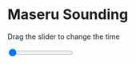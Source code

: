 <h1>Maseru Sounding</h1>
<p>Drag the slider to change the time</p>

<div class="slidecontainer">
<input oninput='setImage(this)' class="slider" type="range" min="0" max="0" value="0" step="1" />
<img id='img'/>
</div>

<script>
var img = document.getElementById('img');
var img_array = [];
function setImage(obj)
{
        var value = obj.value;
        img.src = img_array[value];

}
</script>
